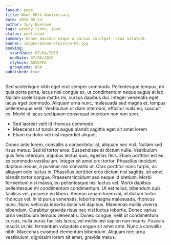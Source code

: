```yaml
---
layout: page
title: Wade 50th Anniversary
date: 2016-05-24
author: Judy Nielsen
tags: weekly links, java
status: published
summary: Donec maximus neque a varius volutpat. Cras volutpat.
banner: images/banner/leisure-04.jpg
booking:
  startDate: 07/04/2019
  endDate: 07/06/2019
  ctyhocn: AUSDTHX
  groupCode: W5A
published: true
---
```

Sed scelerisque nibh eget erat semper commodo. Pellentesque tempus, mi quis porta porta, lacus nisi congue ex, ut condimentum neque augue at leo. Nullam scelerisque mattis mi, cursus dapibus dui. Integer venenatis eget lacus eget commodo. Aliquam urna nunc, malesuada sed magna et, tempus pellentesque velit. Vestibulum ut diam interdum, efficitur nulla eu, suscipit ex. Morbi id lacus sed ipsum consequat interdum non non sem.

* Sed laoreet velit id rhoncus commodo
* Maecenas ut turpis at augue blandit sagittis eget sit amet lorem
* Etiam eu dolor vel nisl imperdiet aliquet.

Donec ante lorem, convallis a consectetur at, aliquam nec nisl. Nullam sed risus metus. Sed id tortor eros. Suspendisse at dictum nulla. Vestibulum quis felis interdum, dapibus lectus quis, egestas felis. Etiam porttitor est eu ex commodo vestibulum. Integer sit amet orci tortor. Phasellus tincidunt dapibus neque, a pulvinar nisi convallis ut. Cras porttitor nunc turpis, ac aliquam odio luctus id. Phasellus porttitor eros dictum nisl sagittis, sit amet blandit tortor congue. Praesent tincidunt sed neque id pretium.
Morbi fermentum nisl massa, eu pellentesque nisi luctus vel. Morbi dapibus pellentesque mi condimentum condimentum. Ut est tellus, bibendum quis facilisis vel, posuere eu libero. Aenean ornare lorem mi, id dictum tortor rhoncus vel. In id purus venenatis, lobortis magna malesuada, rhoncus nunc. Nunc vehicula lobortis dolor vel dapibus. Maecenas mollis viverra bibendum. Curabitur gravida risus nec nisl luctus lobortis. Donec varius urna vestibulum tempus venenatis. Donec congue, velit ut condimentum cursus, nulla purus facilisis lacus, vel mollis nisl sapien non mauris. Fusce a mauris ut nisi fermentum vulputate congue sit amet ante. Nunc a convallis nibh. Maecenas euismod elementum bibendum. Aliquam nec urna vestibulum, dignissim lorem sit amet, gravida metus.

